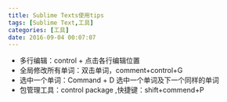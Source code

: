 ```yaml
---
title: Sublime Texts使用tips
tags: [Sublime Text,工具]
categories: [工具]
date: 2016-09-04 00:07:07
---
```


*   多行编辑：control + 点击各行编辑位置
*   全局修改所有单词：双击单词，comment+control+G
*   选中一个单词：Command + D 选中一个单词及下一个同样的单词
*   包管理工具：control package ,快捷键：shift+commend+P

